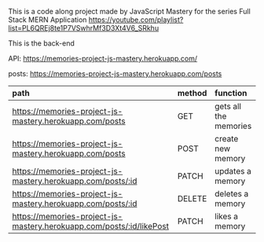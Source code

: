 This is a code along project made by JavaScript Mastery for the series Full Stack MERN Application
https://youtube.com/playlist?list=PL6QREj8te1P7VSwhrMf3D3Xt4V6_SRkhu

This is the back-end

API: https://memories-project-js-mastery.herokuapp.com/

posts: https://memories-project-js-mastery.herokuapp.com/posts

| path                                                                 | method | function              |
| :------------------------------------------------------------------- | :----- | :-------------------- |
| https://memories-project-js-mastery.herokuapp.com/posts              | GET    | gets all the memories |
| https://memories-project-js-mastery.herokuapp.com/posts              | POST   | create new memory     |
| https://memories-project-js-mastery.herokuapp.com/posts/:id          | PATCH  | updates a memory      |
| https://memories-project-js-mastery.herokuapp.com/posts/:id          | DELETE | deletes a memory      |
| https://memories-project-js-mastery.herokuapp.com/posts/:id/likePost | PATCH  | likes a memory        |
